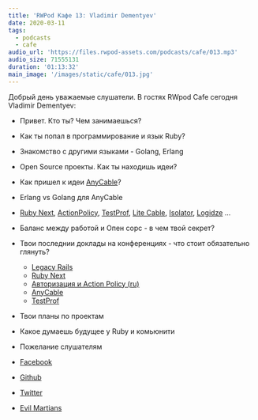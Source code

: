```yaml
---
title: 'RWPod Кафе 13: Vladimir Dementyev'
date: 2020-03-11
tags:
  - podcasts
  - cafe
audio_url: 'https://files.rwpod-assets.com/podcasts/cafe/013.mp3'
audio_size: 71555131
duration: '01:13:32'
main_image: '/images/static/cafe/013.jpg'
---
```


Добрый день уважаемые слушатели. В гостях RWpod Cafe сегодня Vladimir Dementyev:

- Привет. Кто ты? Чем занимаешься?
- Как ты попал в программирование и язык Ruby?
- Знакомство с другими языками - Golang, Erlang
- Open Source проекты. Как ты находишь идеи?
- Как пришел к идеи [AnyCable](https://anycable.io/)?
- Erlang vs Golang для AnyCable
- [Ruby Next](https://github.com/ruby-next/ruby-next), [ActionPolicy](https://github.com/palkan/action_policy), [TestProf](https://github.com/palkan/test-prof), [Lite Cable](https://github.com/palkan/litecable), [Isolator](https://github.com/palkan/isolator), [Logidze](https://github.com/palkan/logidze) ...
- Баланс между работой и Опен сорс - в чем твой секрет?
- Твои последнии доклады на конференциях - что стоит обязательно глянуть?
  - [Legacy Rails](https://noti.st/palkan/vhsbxO/terraforming-legacy-rails-applications)
  - [Ruby Next](https://noti.st/palkan/j3i2Dr/ruby-next-make-old-rubies-quack-like-a-new-one)
  - [Авторизация и Action Policy (ru)](https://noti.st/palkan/DPfTP6/welcome-or-access-denied)
  - [AnyCable](https://noti.st/palkan/Y1bPpn/high-speed-cables-for-ruby)
  - [TestProf](https://noti.st/palkan/mf31ab/99-problems-of-slow-tests)
- Твои планы по проектам
- Какое думаешь будущее у Ruby и комьюнити
- Пожелание слушателям

- [Facebook](https://www.facebook.com/palkan.tula)
- [Github](https://github.com/palkan)
- [Twitter](https://twitter.com/palkan_tula)
- [Evil Martians](https://evilmartians.com/)
